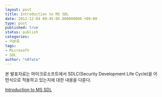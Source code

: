 ```yaml
---
layout: post
title: Introduction to MS SDL
date: 2012-12-04 09:45:05.000000000 +09:00
type: post
published: true
status: publish
categories:
- 미분류
tags:
- Microsoft
- SDL
author: "n0fate"
---
```

<p>본 발표자료는 마이크로소프트에서 SDLC(Security Development Life Cycle)을 어떤식으로 적용하고 있는지에 대한 내용을 다룬다.</p>
<p><a href="http://forensic.n0fate.com/wp-content/uploads/2012/12/SDL1.pdf" rel="attachment wp-att-8">Introduction to MS SDL</a></p>
